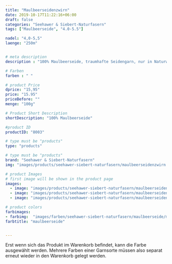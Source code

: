 ```yaml
---
title: "Maulbeerseidenzwirn"
date: 2019-10-17T11:22:16+06:00
draft: false
categories: "Seehawer & Siebert-Naturfasern"
tags: ["Maulbeerseide", "4.0-5.5"]

nadel: "4,0-5,5" 
laenge: "250m"	


# meta description
description : "100% Maulbeerseide, traumhafte Seidengarn, nur in Naturweiß "

# Farben
farben : " "

# product Price
dprice: "15,95"
price: "15.95"
priceBefore: ""
menge: "100g"

# Product Short Description
shortDescription: "100% Maulbeerseide"

#product ID
productID: "8003"

# type must be "products"
type: "products"

# type must be "products"
brand: "Seehawer & Siebert-Naturfasern"
img: "images/products/seehawer-siebert-naturfasern/maulbeerseidenzwirn.png"   

# product Images
# first image will be shown in the product page
images:
  - image: "images/products/seehawer-siebert-naturfasern/maulbeerseidenzwirn.png"
  - image: "images/products/seehawer-siebert-naturfasern/maulbeerseidenzwirn.png"
  - image: "images/products/seehawer-siebert-naturfasern/maulbeerseidenzwirn.png"

# product colors
farbimages:
- farbimg:  "images/farben/seehawer-siebert-naturfasern/maulbeerseide/maulbeerseide.png"
farbtitle: "maulbeerseide"


---
```


Erst wenn sich das Produkt im Warenkorb befindet, kann die Farbe ausgewählt werden.
Mehrere Farben einer Garnsorte müssen also separat erneut wieder in den Warenkorb gelegt werden.
